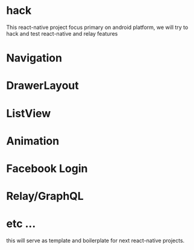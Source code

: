 # hack
This react-native project focus primary on android platform, we will try to hack and test react-native and relay features

# Navigation
# DrawerLayout
# ListView
# Animation
# Facebook Login
# Relay/GraphQL
# etc ...

this will serve as template and boilerplate for next react-native projects.
